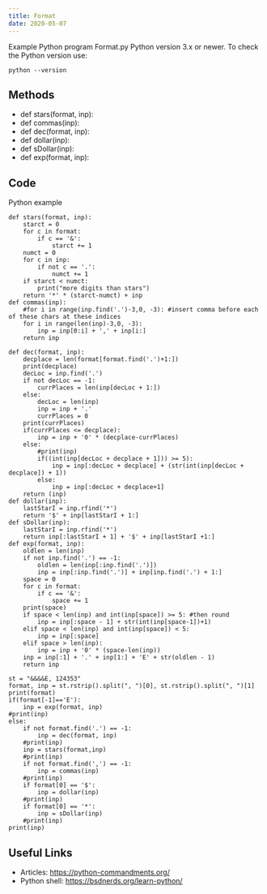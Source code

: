 ```yaml
---
title: Format
date: 2020-05-07
---
```

Example Python program Format.py
Python version 3.x or newer.
To check the Python version use:

    python --version


## Methods

* def stars(format, inp):
* def commas(inp):
* def dec(format, inp):
* def dollar(inp):
* def sDollar(inp):
* def exp(format, inp):

## Code

Python example

    def stars(format, inp):
    	starct = 0
    	for c in format:
    		if c == '&':
    			starct += 1
    	numct = 0
    	for c in inp:
    		if not c == '.':
    			numct += 1
    	if starct < numct:
    		print("more digits than stars")
    	return '*' * (starct-numct) + inp
    def commas(inp):
    	#for i in range(inp.find('.')-3,0, -3): #insert comma before each of these chars at these indices
    	for i in range(len(inp)-3,0, -3):
    		inp = inp[0:i] + ',' + inp[i:]
    	return inp
    
    def dec(format, inp):
    	decplace = len(format[format.find('.')+1:])
    	print(decplace)
    	decLoc = inp.find('.')
    	if not decLoc == -1:
    		currPlaces = len(inp[decLoc + 1:])
    	else:
    		decLoc = len(inp)
    		inp = inp + '.'
    		currPlaces = 0
    	print(currPlaces)
    	if(currPlaces <= decplace):
    		inp = inp + '0' * (decplace-currPlaces)
    	else:
    		#print(inp)
    		if((int(inp[decLoc + decplace + 1])) >= 5):
    			inp = inp[:decLoc + decplace] + (str(int(inp[decLoc + decplace]) + 1))
    		else:
    			inp = inp[:decLoc + decplace+1]
    	return (inp)
    def dollar(inp):
    	lastStarI = inp.rfind('*')
    	return '$' + inp[lastStarI + 1:]
    def sDollar(inp):
    	lastStarI = inp.rfind('*')
    	return inp[:lastStarI + 1] + '$' + inp[lastStarI +1:]
    def exp(format, inp):
    	oldlen = len(inp)
    	if not inp.find('.') == -1:
    		oldlen = len(inp[:inp.find('.')])
    		inp = inp[:inp.find('.')] + inp[inp.find('.') + 1:]
    	space = 0
    	for c in format:
    		if c == '&':
    			space += 1 
    	print(space)
    	if space < len(inp) and int(inp[space]) >= 5: #then round
    		inp = inp[:space - 1] + str(int(inp[space-1])+1)
    	elif space < len(inp) and int(inp[space]) < 5:
    		inp = inp[:space]
    	elif space > len(inp):
    		inp = inp + '0' * (space-len(inp))
    	inp = inp[:1] + '.' + inp[1:] + 'E' + str(oldlen - 1)
    	return inp
    	
    st = "&&&&E, 124353"
    format, inp = st.rstrip().split(", ")[0], st.rstrip().split(", ")[1]
    print(format)
    if(format[-1]=='E'):
    	inp = exp(format, inp)
    #print(inp)
    else:
    	if not format.find('.') == -1:
    		inp = dec(format, inp)
    	#print(inp)
    	inp = stars(format,inp)
    	#print(inp)
    	if not format.find(',') == -1:
    		inp = commas(inp)
    	#print(inp)
    	if format[0] == '$':
    		inp = dollar(inp)
    	#print(inp)
    	if format[0] == '*':
    		inp = sDollar(inp)
    	#print(inp)
    print(inp)

## Useful Links

- Articles: https://python-commandments.org/
- Python shell: https://bsdnerds.org/learn-python/
